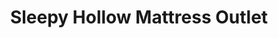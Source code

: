 ---
title: "Sleepy Hollow Mattress Outlet"
url: /boardman/sleepy-hollow-mattress-outlet/
shop: bed
---